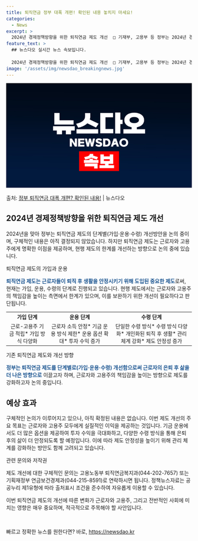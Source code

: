 ```yaml
---
title: 퇴직연금 정부 대폭 개편! 확인된 내용 놓치지 마세요!
categories:
  - News
excerpt: >
  2024년 경제정책방향을 위한 퇴직연금 제도 개선  □ 기재부, 고용부 등 정부는 2024년 경제정책방향, …
feature_text: >
  ## 뉴스다오 실시간 뉴스 속보입니다.

  2024년 경제정책방향을 위한 퇴직연금 제도 개선  □ 기재부, 고용부 등 정부는 2024년 경제정책방향, …
image: '/assets/img/newsdao_breakingnews.jpg'
---
```


![뉴스다오 속보](/assets/img/newsdao_breakingnews.jpg)

<p>출처: <a href="https://newsdao.kr/4587" rel="dofollow">정부 퇴직연금 대폭 개편? 확인된 내용!</a> | 뉴스다오</p>

<h2 data-ke-size="size26">2024년 경제정책방향을 위한 퇴직연금 제도 개선</h2>
2024년을 맞아 정부는 퇴직연금 제도의 단계별(가입·운용·수령) 개선방안을 논의 중이며, 구체적인 내용은 아직 결정되지 않았습니다. 하지만 퇴직연금 제도는 근로자와 고용주에게 명확한 이점을 제공하며, 현행 제도의 한계를 개선하는 방향으로 논의 중에 있습니다.

<p data-ke-size="size16">퇴직연금 제도의 가입과 운용</p>
<b><span style="color: #1a5490;">퇴직연금 제도는 근로자들이 퇴직 후 생활을 안정시키기 위해 도입된 중요한 제도</span></b>로써, 현재는 가입, 운용, 수령의 단계로 진행되고 있습니다. 현행 제도에서는 근로자와 고용주의 책임감을 높이는 측면에서 한계가 있으며, 이를 보완하기 위한 개선이 필요하다고 판단됩니다.

<table>
	<tr>
		<td style="text-align: center; height: 17px;"><b>가입 단계</b></td>
		<td style="text-align: center; height: 17px;"><b>운용 단계</b></td>
		<td style="text-align: center; height: 17px;"><b>수령 단계</b></td>
	</tr>
	<tr>
		<td style="text-align: center; height: 17px;">근로-고용주 기금 적립* 가입 방식 다양화</td>
		<td style="text-align: center; height: 17px;">근로자 소득 안정* 기금 운용 방식 제한* 운용 옵션 확대* 투자 수익 증가</td>
		<td style="text-align: center; height: 17px;">단일한 수령 방식* 수령 방식 다양화* 개인화된 퇴직 후 생활* 관리 체계 강화* 제도 안정성 증가</td>
	</tr>
</table>

<p data-ke-size="size16">기존 퇴직연금 제도와 개선 방향</p>
<b><span style="color: #1a5490;">정부는 퇴직연금 제도를 단계별로(가입·운용·수령) 개선함으로써 근로자의 은퇴 후 삶을 더 나은 방향으로</b></span> 이끌고자 하며, 근로자와 고용주의 책임감을 높이는 방향으로 제도를 강화하고자 논의 중입니다.

<h2 data-ke-size="size26">예상 효과</h2>
구체적인 논의가 이루어지고 있으나, 아직 확정된 내용은 없습니다. 이번 제도 개선의 주요 목표는 근로자와 고용주 모두에게 실질적인 이익을 제공하는 것입니다. 기금 운용에서도 더 많은 옵션을 제공하여 투자 수익을 극대화하고, 다양한 수령 방식을 통해 은퇴 후의 삶이 더 안정되도록 할 예정입니다. 이에 따라 제도 안정성을 높이기 위해 관리 체계를 강화하는 방안도 함께 고려되고 있습니다.

<p data-ke-size="size16">관련 문의와 저작권</p>
제도 개선에 대한 구체적인 문의는 고용노동부 퇴직연금복지과(044-202-7657) 또는 기획재정부 연금보건경제과(044-215-8591)로 연락하시면 됩니다. 정책뉴스자료는 공공누리 제1유형에 따라 출처표시 조건을 준수하여 자유롭게 이용할 수 있습니다.

이번 퇴직연금 제도의 개선에 따른 변화가 근로자와 고용주, 그리고 전반적인 사회에 미치는 영향은 매우 중요하며, 적극적으로 주목해야 할 사안입니다. <p data-ke-size="size16">&nbsp;</p> 

빠르고 정확한 뉴스를 원한다면? 바로, <a href="https://newsdao.kr" rel="dofollow">https://newsdao.kr</a>


    
